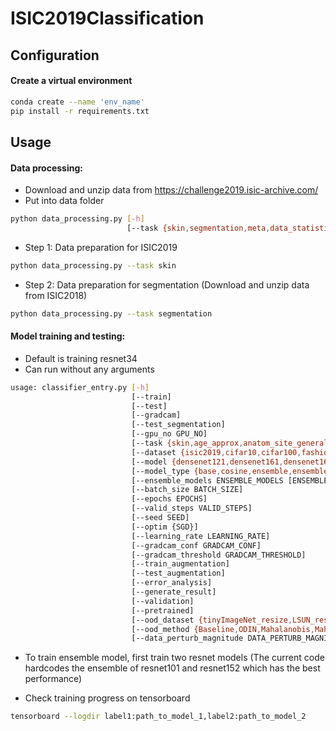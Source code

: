 # ISIC2019Classification

## Configuration
#### Create a virtual environment
```bash
conda create --name 'env_name'
pip install -r requirements.txt
```

## Usage

#### Data processing:
- Download and unzip data from https://challenge2019.isic-archive.com/
- Put into data folder
```bash
python data_processing.py [-h]
                          [--task {skin,segmentation,meta,data_statistics}]
```
- Step 1: Data preparation for ISIC2019
```bash
python data_processing.py --task skin
```
- Step 2: Data preparation for segmentation (Download and unzip data from ISIC2018)
```bash
python data_processing.py --task segmentation
```

#### Model training and testing:
- Default is training resnet34
- Can run without any arguments
```bash
usage: classifier_entry.py [-h]
                           [--train]
                           [--test]
                           [--gradcam]
                           [--test_segmentation]
                           [--gpu_no GPU_NO]
                           [--task {skin,age_approx,anatom_site_general,sex,general}]
                           [--dataset {isic2019,cifar10,cifar100,fashioniq2019}]
                           [--model {densenet121,densenet161,densenet169,densenet201,resnet18,resnet34,resnet50,resnet101,resnet152,resnext101_32x8d,vgg13,vgg16}]
                           [--model_type {base,cosine,ensemble,ensemble_cosine}]
                           [--ensemble_models ENSEMBLE_MODELS [ENSEMBLE_MODELS ...]]
                           [--batch_size BATCH_SIZE]
                           [--epochs EPOCHS]
                           [--valid_steps VALID_STEPS]
                           [--seed SEED]
                           [--optim {SGD}]
                           [--learning_rate LEARNING_RATE]
                           [--gradcam_conf GRADCAM_CONF]
                           [--gradcam_threshold GRADCAM_THRESHOLD]
                           [--train_augmentation]
                           [--test_augmentation]
                           [--error_analysis]
                           [--generate_result]
                           [--validation]
                           [--pretrained]
                           [--ood_dataset {tinyImageNet_resize,LSUN_resize,iSUN,cifar10,cifar100,svhn}]
                           [--ood_method {Baseline,ODIN,Mahalanobis,Mahalanobis_IPP,DeepMahalanobis,DeepMahalanobis_IPP}]
                           [--data_perturb_magnitude DATA_PERTURB_MAGNITUDE [DATA_PERTURB_MAGNITUDE ...]]
```

- To train ensemble model, first train two resnet models
(The current code hardcodes the ensemble of resnet101 and resnet152 which has the best performance)

- Check training progress on tensorboard

```bash
tensorboard --logdir label1:path_to_model_1,label2:path_to_model_2
```

